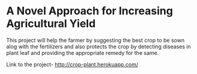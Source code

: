 # A Novel Approach for Increasing Agricultural Yield
 This project will help the farmer by suggesting the best crop to be sown alog with the fertilizers and also protects the crop by detecting diseases in plant leaf and providing the appropriate remedy for the same.
 
 Link to the project- http://crop-plant.herokuapp.com/
